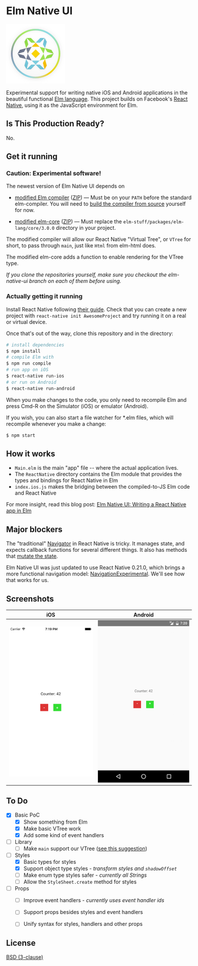 # Elm Native UI

![](img/elm-native-160.png)

Experimental support for writing native iOS and Android applications in the beautiful functional [Elm language](http://elm-lang.org/).
This project builds on Facebook's [React Native](https://facebook.github.io/react-native/), using it as the JavaScript environment for Elm.


## Is This Production Ready?

No.


## Get it running


### Caution: Experimental software!

The newest version of Elm Native UI depends on

- [modified Elm compiler](https://github.com/NoRedInk/elm-compiler/tree/elm-native-ui) ([ZIP](https://github.com/NoRedInk/elm-compiler/archive/elm-native-ui.zip)) &mdash; Must be on your `PATH` before the standard elm-compiler. You will need to [build the compiler from source](https://github.com/NoRedInk/elm-compiler/tree/elm-native-ui#build-from-source--contribute) yourself for now.

- [modified elm-core](https://github.com/yusefnapora/core/tree/elm-native-ui) ([ZIP](https://github.com/yusefnapora/core/archive/elm-native-ui.zip)) &mdash; Must replace the `elm-stuff/packages/elm-lang/core/3.0.0` directory in your project.

The modified compiler will allow our React Native "Virtual Tree", or `VTree` for short, to pass through `main`, just like `Html` from elm-html does.

The modified elm-core adds a function to enable rendering for the VTree type.

_If you clone the repositories yourself, make sure you checkout the elm-native-ui branch on each of them before using._


### Actually getting it running

Install React Native following [their guide](https://facebook.github.io/react-native/docs/getting-started.html#content). Check that you can create a new project with `react-native init AwesomeProject` and try running it on a real or virtual device.

Once that's out of the way, clone this repository and in the directory:

```bash
# install dependencies
$ npm install
# compile Elm with
$ npm run compile
# run app on iOS
$ react-native run-ios
# or run on Android
$ react-native run-android
```

When you make changes to the code, you only need to recompile Elm and press Cmd-R on the Simulator (iOS) or emulator (Android).

If you wish, you can also start a file watcher for \*.elm files, which will recompile whenever you make a change:

```bash
$ npm start
```


## How it works

* `Main.elm` is the main "app" file -- where the actual application lives.
* The `ReactNative` directory contains the Elm module that provides the types and bindings for React Native in Elm
* `index.ios.js` makes the bridging between the compiled-to-JS Elm code and React Native

For more insight, read this blog post: [Elm Native UI: Writing a React Native app in Elm](http://ohanhi.github.io/elm-native-ui.html)


## Major blockers

The "traditional" [Navigator](https://facebook.github.io/react-native/docs/navigator.html#content) in React Native is tricky. It manages state, and expects callback functions for several different things. It also has methods that [mutate the state](https://facebook.github.io/react-native/docs/navigator.html#navigator-methods).

Elm Native UI was just updated to use React Native 0.21.0, which brings a more functional navigation model: [NavigationExperimental](https://github.com/facebook/react-native/commit/a3085464f6ea36fc6b53cd0c711c048ffb1516f9). We'll see how that works for us.


## Screenshots

iOS | Android
----|--------
![](img/screenshot-ios.png) | ![](img/screenshot-android.png)

## To Do

- [x] Basic PoC
  - [x] Show something from Elm
  - [x] Make basic VTree work
  - [x] Add some kind of event handlers
- [ ] Library
  - [ ] Make `main` support our VTree ([see this suggestion](https://github.com/ohanhi/elm-native/commit/0a35edeb0c21985394b6f3b296140da431aa936c#commitcomment-14303291))
- [ ] Styles
  - [x] Basic types for styles
  - [x] Support object type styles - _transform styles and `shadowOffset`_
  - [ ] Make enum type styles safer - _currently all Strings_
  - [ ] Allow the `StyleSheet.create` method for styles
- [ ] Props
  - [ ] Improve event handlers - _currently uses event handler ids_
  - [ ] Support props besides styles and event handlers
  - [ ] Unify syntax for styles, handlers and other props


## License

[BSD (3-clause)](LICENSE)
